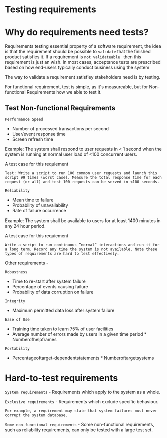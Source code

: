 # Testing requirements 

# Why do requirements need tests?

Requirements testing essential property of a software requirement, the idea is that the requirement should be possible to `validate` that the finished product satisfies it. If a requirement is `not validateable ` then this requirement is just an wish. In most cases, acceptance tests are prescribed based on how end-users typically conduct business using the system

The way to validate a requirement satisfiey stakeholders need is by testing.

For functional requirement, test is simple, as it's measureable, but for Non-functional Requirements how we able to test it.

## Test Non-functional Requirements
`Performance Speed`
* Number of processed transactions per second
* User/event response time
* Screen refresh time

Example: The system shall respond to user requests in < 1 second when the system is running at normal user load of <100 concurrent users.

A test case for this requiement

    Test: Write a script to run 100 common user requests and launch this script 99 times (worst case). Measure the total response time for each request (or all) and test 100 requests can be served in <100 seconds.

`Reliability`
* Mean time to failure
* Probability of unavailability
* Rate of failure occurrence

Example: The system shall be available to users for at least 1400 minutes in any 24 hour period.

A test case for this requiement

    Write a script to run continuous “normal” interactions and run it for a long term. Record any time the system is not available. Note these types of requirements are hard to test effectively.

Other requirements - 

`Robustness`
* Time to re-start after system failure
* Percentage of events causing failure
* Probability of data corruption on failure

`Integrity`
* Maximum permitted data loss after system failure

`Ease of Use`
* Training time taken to learn 75% of user facilities
* Average number of errors made by users in a given time period * Numberofhelpframes

`Portability`
* Percentageoftarget-dependentstatements * Numberoftargetsystems

# Hard-to-test requirements
`System requirements` - Requirements which apply to the system as a whole.

`Exclusive requirements` - Requirements which exclude specific behaviour.

    For example, a requirement may state that system failures must never corrupt the system database.

`Some non-functional requirements` - Some non-functional requirements, such as reliability requirements, can only be tested with a large test set.
